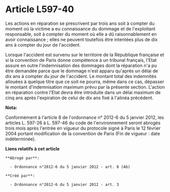 # Article L597-40

Les actions en réparation se prescrivent par trois ans soit à compter du moment où la victime a eu connaissance du dommage et
de l'exploitant responsable, soit à compter du moment où elle a dû raisonnablement en avoir connaissance ; elles ne peuvent
toutefois être intentées plus de dix ans à compter du jour de l'accident. 

Lorsque l'accident est survenu sur le territoire de la République française et si la convention de Paris donne compétence à
un tribunal français, l'Etat assure en outre l'indemnisation des dommages dont la réparation n'a pu être demandée parce que
le dommage n'est apparu qu'après un délai de dix ans à compter du jour de l'accident. Le montant total des indemnités
allouées à quelque titre que ce soit ne pourra, même dans ce cas, dépasser le montant d'indemnisation maximum prévu par la
présente section. L'action en réparation contre l'Etat devra être introduite dans un délai maximum de cinq ans après
l'expiration de celui de dix ans fixé à l'alinéa précédent.

**Nota:**

Conformément à l'article 8 de l'ordonnance n° 2012-6 du 5 janvier 2012, les articles L. 597-26 à L. 597-46 du code de
l'environnement seront abrogés trois mois après l'entrée en vigueur du protocole signé à Paris le 12 février 2004 portant
modification de la convention de Paris (Fin de vigueur : date indéterminée).

**Liens relatifs à cet article**

	**Abrogé par**:

	  - Ordonnance n°2012-6 du 5 janvier 2012 - art. 8 (Ab)

	**Créé par**:

	  - Ordonnance n°2012-6 du 5 janvier 2012 - art. 3
